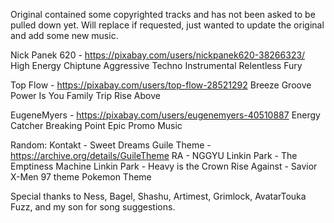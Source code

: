 Original contained some copyrighted tracks and has not been asked to be pulled down yet.
Will replace if requested, just wanted to update the original and add some new music. 


Nick Panek 620 - https://pixabay.com/users/nickpanek620-38266323/
High Energy Chiptune
Aggressive Techno Instrumental
Relentless Fury

Top Flow - https://pixabay.com/users/top-flow-28521292
Breeze Groove
Power Is You
Family Trip
Rise Above


EugeneMyers - https://pixabay.com/users/eugenemyers-40510887
Energy Catcher
Breaking Point
Epic Promo Music


Random:
Kontakt - Sweet Dreams
Guile Theme - https://archive.org/details/GuileTheme
RA - NGGYU
Linkin Park - The Emptiness Machine
Linkin Park - Heavy is the Crown
Rise Against - Savior
X-Men 97 theme
Pokemon Theme


Special thanks to Ness, Bagel, Shashu, Artimest, Grimlock, AvatarTouka Fuzz, and my son for song suggestions.
